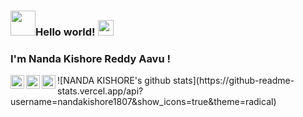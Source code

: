 <!--
### Hi there 👋

**nandakishore1807/nandakishore1807** is a ✨ _special_ ✨ repository because its `README.md` (this file) appears on your GitHub profile.

H are some ideas to get you started:

- 🔭 I’m currently working on ...
- 🌱 I’m currently learning ...
- 👯 I’m looking to collaborate on ...
- 🤔 I’m looking for help with ...
- 💬 Ask me about ...
- 📫 How to reach me: ...
- 😄 Pronouns: ...
- ⚡ Fun fact: ...
-->
### <img src="https://media1.tenor.com/images/9be16ee212250abbaf952e29f14fcb5e/tenor.gif?itemid=9499717" width="40px"/>Hello world!&nbsp;<img src="https://media.giphy.com/media/101qnIE0eyZIfS/giphy.gif" width="25px">

### I'm Nanda Kishore Reddy Aavu ! 

<a href="https://twitter.com/nandakishor1807">

  <img align="left" alt="Nanda Kishore's Twitter" width="22px" src="https://cdn.jsdelivr.net/npm/simple-icons@v3/icons/twitter.svg" />

</a>

<a href="https://www.linkedin.com/in/nanda-kishore-reddy">

  <img align="left" alt="Nanda Kishore's LinkdeIN" width="22px" src="https://cdn.jsdelivr.net/npm/simple-icons@v3/icons/linkedin.svg" />

</a>
<a href="https://t.me/nandakishore1807">

  <img align="left" alt="Nanda Kishore's Telegram" width="22px" src="https://cdn.jsdelivr.net/npm/simple-icons@v3/icons/telegram.svg" />

</a>
![NANDA KISHORE's github stats](https://github-readme-stats.vercel.app/api?username=nandakishore1807&show_icons=true&theme=radical)







